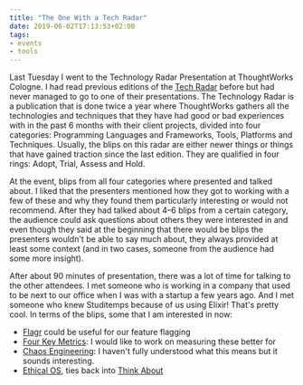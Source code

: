 ```yaml
---
title: "The One With a Tech Radar"
date: 2019-06-02T17:13:53+02:00
tags: 
- events
- tools
---
```


Last Tuesday I went to the Technology Radar Presentation at ThoughtWorks Cologne. I had read previous editions of the [Tech Radar](https://www.thoughtworks.com/radar) before but had never managed to go to one of their presentations. The Technology Radar is a publication that is done twice a year where ThoughtWorks gathers all the technologies and techniques that they have had good or bad experiences with in the past 6 months with their client projects, divided into four categories: Programming Languages and Frameworks, Tools, Platforms and Techniques. Usually, the blips on this radar are either newer things or things that have gained traction since the last edition. They are qualified in four rings: Adopt, Trial, Assess and Hold. 

At the event, blips from all four categories where presented and talked about. I liked that the presenters mentioned how they got to working with a few of these and why they found them particularly interesting or would not recommend. After they had talked about 4–6 blips from a certain category, the audience could ask questions about others they were interested in and even though they said at the beginning that there would be blips the presenters wouldn't be able to say much about, they always provided at least some context (and in two cases, someone from the audience had some more insight).

After about 90 minutes of presentation, there was a lot of time for talking to the other attendees. I met someone who is working in a company that used to be next to our office when I was with a startup a few years ago. And I met someone who knew Studitemps because of us using Elixir! That's pretty cool. In terms of the blips, some that I am interested in now: 

- [Flagr](https://checkr.github.io/flagr/#/) could be useful for our feature flagging
- [Four Key Metrics](https://www.thoughtworks.com/radar/techniques/four-key-metrics): I would like to work on measuring these better for 
- [Chaos Engineering](https://www.thoughtworks.com/radar/techniques/chaos-engineering): I haven't fully understood what this means but it sounds interesting.
- [Ethical OS](https://www.thoughtworks.com/radar/techniques/ethical-os), ties back into [Think About](../2019-05-23-think-about-conference)

